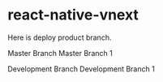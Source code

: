 # react-native-vnext

Here is deploy product branch.


Master Branch
Master Branch 1

Development Branch
Development Branch 1